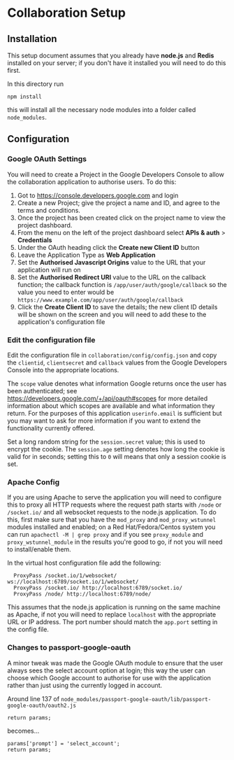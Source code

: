 # Collaboration Setup

## Installation
This setup document assumes that you already have **node.js** and **Redis** installed on your server; if you don't have it installed you will need to do this first. 

In this directory run
```
npm install
```
this will install all the necessary node modules into a folder called `node_modules`. 

## Configuration
### Google OAuth Settings
You will need to create a Project in the Google Developers Console to allow the collaboration application to authorise users. To do this:

1. Got to https://console.developers.google.com and login
2. Create a new Project; give the project a name and ID, and agree to the terms and conditions.
3. Once the project has been created click on the project name to view the project dashboard.
4. From the menu on the left of the project dashboard select **APIs & auth** > **Credentials**
5. Under the OAuth heading click the **Create new Client ID** button
6. Leave the Application Type as **Web Application**
7. Set the **Authorised Javascript Origins** value to the URL that your application will run on
8. Set the **Authorised Redirect URI** value to the URL on the callback function; the callback function is `/app/user/auth/google/callback` so the value you need to enter would be `https://www.example.com/app/user/auth/google/callback`
9. Click the **Create Client ID** to save the details; the new client ID details will be shown on the screen and you will need to add these to the application's configuration file

### Edit the configuration file
Edit the configuration file in `collaboration/config/config.json` and copy the `clientid`, `clientsecret` and `callback` values from the Google Developers Console into the appropriate locations. 

The `scope` value denotes what information Google returns once the user has been authenticated; see https://developers.google.com/+/api/oauth#scopes for more detailed information about which scopes are available and what information they return. For the purposes of this application `userinfo.email` is sufficient but you may want to ask for more information if you want to extend the functionality currently offered.

Set a long random string for the `session.secret` value; this is used to encrypt the cookie. The `session.age` setting denotes how long the cookie is valid for in seconds; setting this to `0` will means that only a session cookie is set.

### Apache Config
If you are using Apache to serve the application you will need to configure this to proxy all HTTP requests where the request path starts with `/node` or `/socket.io/` and all websocket requests to the node.js application. To do this, first make sure that you have the `mod_proxy` and `mod_proxy_wstunnel` modules installed and enabled; on a Red Hat/Fedora/Centos system you can run `apachectl -M | grep proxy` and if you see `proxy_module` and `proxy_wstunnel_module` in the results you're good to go, if not you will need to install/enable them.

In the virtual host configuration file add the following:
```
  ProxyPass /socket.io/1/websocket/ ws://localhost:6789/socket.io/1/websocket/
  ProxyPass /socket.io/ http://localhost:6789/socket.io/
  ProxyPass /node/ http://localhost:6789/node/
```
This assumes that the node.js application is running on the same machine as Apache, if not you will need to replace `localhost` with the appropriate URL or IP address. The port number should match the `app.port` setting in the config file.

### Changes to passport-google-oauth
A minor tweak was made the Google OAuth module to ensure that the user always sees the select account option at login; this way the user can choose which Google account to authorise for use with the application rather than just using the currently logged in account. 

Around line 137 of `node_modules/passport-google-oauth/lib/passport-google-oauth/oauth2.js` 
```
return params;
``` 
becomes...
```
params['prompt'] = 'select_account';
return params;
```